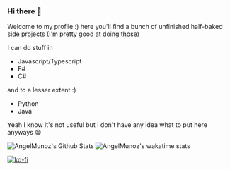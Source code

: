 ### Hi there 👋

Welcome to my profile :) here you'll find a bunch of unfinished half-baked side projects (I'm pretty good at doing those)

I can do stuff in 

- Javascript/Typescript
- F#
- C#

and to a lesser extent :)

- Python
- Java

Yeah I know it's not useful but I don't have any idea what to put here anyways 😁

![AngelMunoz's Github Stats](https://github-readme-stats.vercel.app/api?username=AngelMunoz&count_private=true&show_icons=true&theme=gotham)
![AngelMunoz's wakatime stats](https://github-readme-stats.vercel.app/api/wakatime?username=Daniel_Tuna&theme=gotham)

[![ko-fi](https://www.ko-fi.com/img/githubbutton_sm.svg)](https://ko-fi.com/L4L02EUS2)
